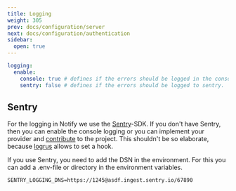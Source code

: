```yaml
---
title: Logging
weight: 305
prev: docs/configuration/server
next: docs/configuration/authentication
sidebar:
  open: true
---
```


```yaml {filename="./configs/config.yaml"}
logging:
  enable:
    console: true # defines if the errors should be logged in the console.
    sentry: false # defines if the errors should be logged to sentry.
```

## Sentry

For the logging in Notify we use the [Sentry](https://sentry.io/)-SDK. If you don't have Sentry, then you can enable
the console logging or you can implement your provider and [contribute](../../../contribute) to the project. This
shouldn't be so elaborate, because [logrus](https://github.com/sirupsen/logrus/) allows to set a hook.

If you use Sentry, you need to add the DSN in the environment. For this you can add a .env-file or directory in the
environment variables.

```env {filename=".env"}
SENTRY_LOGGING_DNS=https://1245@asdf.ingest.sentry.io/67890
```